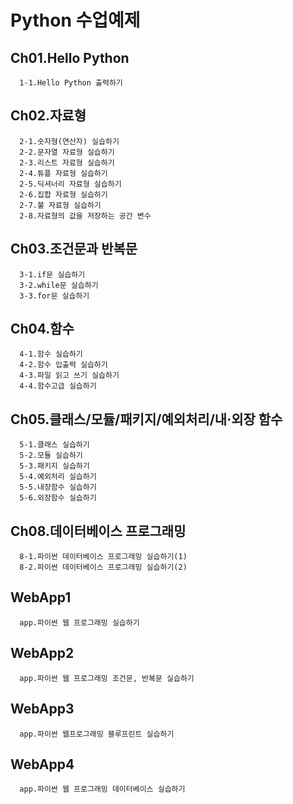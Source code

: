 # Python 수업예제
## Ch01.Hello Python
```
  1-1.Hello Python 출력하기
```
## Ch02.자료형
```
  2-1.숫자형(연산자) 실습하기
  2-2.문자열 자료형 실습하기
  2-3.리스트 자료형 실습하기
  2-4.튜플 자료형 실습하기
  2-5.딕셔너리 자료형 실습하기
  2-6.집합 자료형 실습하기
  2-7.불 자료형 실습하기
  2-8.자료형의 값을 저장하는 공간 변수
```
## Ch03.조건문과 반복문
```
  3-1.if문 실습하기
  3-2.while문 실습하기
  3-3.for문 실습하기
```
## Ch04.함수
```
  4-1.함수 실습하기
  4-2.함수 입출력 실습하기
  4-3.파일 읽고 쓰기 실습하기
  4-4.함수고급 실습하기
```
## Ch05.클래스/모듈/패키지/예외처리/내·외장 함수
```
  5-1.클래스 실습하기
  5-2.모듈 실습하기
  5-3.패키지 실습하기
  5-4.예외처리 실습하기
  5-5.내장함수 실습하기
  5-6.외장함수 실습하기
```
## Ch08.데이터베이스 프로그래밍
```
  8-1.파이썬 데이터베이스 프로그래밍 실습하기(1)
  8-2.파이썬 데이터베이스 프로그래밍 실습하기(2)
```
## WebApp1
```
  app.파이썬 웹 프로그래밍 실습하기
```
## WebApp2
```
  app.파이썬 웹 프로그래밍 조건문, 반복문 실습하기
```
## WebApp3
```
  app.파이썬 웹프로그래밍 블루프린트 실습하기
```
## WebApp4
```
  app.파이썬 웹 프로그래밍 데이터베이스 실습하기
```
